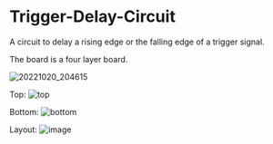 # Trigger-Delay-Circuit
A circuit to delay a rising edge or the falling edge of a trigger signal.

The board is a four layer board.

![20221020_204615](https://user-images.githubusercontent.com/103216308/197034055-4c7a2a5e-2d51-4042-9d4d-addd990c3f8b.jpg)

Top:
![top](https://user-images.githubusercontent.com/103216308/195992954-642c3134-2152-45e3-b8ef-286771f7058a.jpg)

Bottom:
![bottom](https://user-images.githubusercontent.com/103216308/195992952-283276b8-5f5d-42bd-936e-ef31f010a9aa.jpg)

Layout:
![image](https://user-images.githubusercontent.com/103216308/195992772-4d2fb8f6-c37f-4b45-8169-0c4564a505bd.png)
